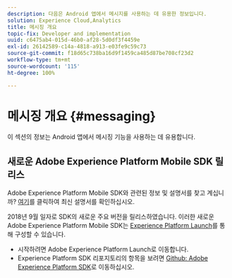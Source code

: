 ```yaml
---
description: 다음은 Android 앱에서 메시지를 사용하는 데 유용한 정보입니다.
solution: Experience Cloud,Analytics
title: 메시징 개요
topic-fix: Developer and implementation
uuid: c6475ab4-015d-46b0-af28-5d0df3f4459e
exl-id: 26142589-c14a-4818-a913-e03fe9c59c73
source-git-commit: f18d65c738ba16d9f1459ca485d87be708cf23d2
workflow-type: tm+mt
source-wordcount: '115'
ht-degree: 100%

---
```


# 메시징 개요 {#messaging}

이 섹션의 정보는 Android 앱에서 메시징 기능을 사용하는 데 유용합니다.

## 새로운 Adobe Experience Platform Mobile SDK 릴리스

Adobe Experience Platform Mobile SDK와 관련된 정보 및 설명서를 찾고 계십니까? [여기](https://aep-sdks.gitbook.io/docs/)를 클릭하여 최신 설명서를 확인하십시오.

2018년 9월 일자로 SDK의 새로운 주요 버전을 릴리스하였습니다. 이러한 새로운 Adobe Experience Platform Mobile SDK는 [Experience Platform Launch](https://www.adobe.com/kr/experience-platform/launch.html)를 통해 구성할 수 있습니다.

* 시작하려면 Adobe Experience Platform Launch로 이동합니다.
* Experience Platform SDK 리포지토리의 항목을 보려면 [Github: Adobe Experience Platform SDK](https://github.com/Adobe-Marketing-Cloud/acp-sdks)로 이동하십시오.
